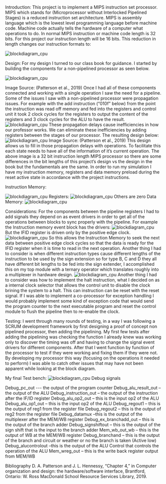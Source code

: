 Introduction: 
This project is to implement a MIPS instruction set processor. MIPS which stands for (Microprocessor without Interlocked Pipelined Stages) is a reduced instruction set architecture. 
MIPS is assembly language which is the lowest level programming language before machine code. Machine code actually tells the hardware of a computer what operations to do. 
In normal MIPS instruction or machine code length is 32 bits. For this project our instruction length will be 16 bits. This reduction in length changes our instruction formats to:
 
![blockdiagram_cpu](https://github.com/TheProgrammingWizzard/CpE142_MIPS_pipelined/blob/master/imgs/1.png)


Design:
For my design I turned to our class book for guidance. I started by building the components for a non-pipelined processor as seen below.
 
 ![blockdiagram_cpu](https://github.com/TheProgrammingWizzard/CpE142_MIPS_pipelined/blob/master/imgs/2.png)
 
Image Source: (Patterson et al., 2019)
Once I had all of these components connected and working with a single operation I saw the need for a pipeline. Some of the issues I saw with a non-pipelined processor were propagation issues. 
For example with the add instruction (“010f” below) from the point the instruction was read off memory and fed into the registers and control unit it took 2 clock cycles for the registers to output the content of the registers and 3 clock cycles for the ALU to have the result.
![blockdiagram_cpu](https://github.com/TheProgrammingWizzard/CpE142_MIPS_pipelined/blob/master/imgs/3.png) 
 These propagation delays cause inefficiencies in how our professor works. We can eliminate these inefficiencies by adding registers between the stages of our processor. The resulting design below: 
 ![blockdiagram_cpu](https://github.com/TheProgrammingWizzard/CpE142_MIPS_pipelined/blob/master/imgs/4.png)
                   Image Source: (Patterson et al., 2019)
 This design allows us to fill in those propagation delays with operations. To facilitate this each state needs to have all of the information of it’s current operation. The above image is a 32 bit instruction length MIPS processor so there are some differences in the bit lengths of this project’s design vs the design in the book but the fundamentals are the same. 
In order to run my simulation I have my instruction memory, registers and data memory preload during the reset active state in accordance with the project instructions.




Instruction Memory: 
 
![blockdiagram_cpu](https://github.com/TheProgrammingWizzard/CpE142_MIPS_pipelined/blob/master/imgs/5.png)
Registers:
 ![blockdiagram_cpu](https://github.com/TheProgrammingWizzard/CpE142_MIPS_pipelined/blob/master/imgs/6.png)
Others are zero
Data Memory:
 ![blockdiagram_cpu](https://github.com/TheProgrammingWizzard/CpE142_MIPS_pipelined/blob/master/imgs/7.png)

Considerations:
For the components between the pipeline registers I had to add signals they depend on as event drivers in order to get all of the operations between blocks to sync properly with the pipeline. 
For example the Instruction memory event block has the drivers:
 ![blockdiagram_cpu](https://github.com/TheProgrammingWizzard/CpE142_MIPS_pipelined/blob/master/imgs/8.png)
But the IFID register is driven only by the positive edge clock. 
 ![blockdiagram_cpu](https://github.com/TheProgrammingWizzard/CpE142_MIPS_pipelined/blob/master/imgs/9.png)
So this allows the Instruction Memory to seek the next data between positive edge clock cycles so that the data is ready for the IFID register when it is time to read in the next operation. 
Another thing I had to consider is when different instruction types cause different lengths of the instruction to be used by the sign extension so for type B, C and D they all have different bit lengths to be fed into the sign extender, 
I accomplished this on my top module with a ternary operator which translates roughly into a multiplexer in hardware design.
 ![blockdiagram_cpu](https://github.com/TheProgrammingWizzard/CpE142_MIPS_pipelined/blob/master/imgs/10.png)
Another thing I had to consider was how to implement the halt instruction, what I decided on as a internal clock selector that allows the control unit to disable the clock brining the system to a halt. This can instruction can be reset with the reset signal. If I was able to implement a co-processor for exception handling I would probably implement some kind of exception code that would send the program counter to the next executable program and reset the control module to flush the pipeline then to re-enable the clock. 







Testing:
I went through many rounds of testing, in a way I was following a SCRUM development framework by first designing a proof of concept non pipelined processor, then adding the pipelining. My first few tests after adding the pipelining was checking the function I already knew was working only to discover the timing was off and having to change the signal event drivers for different components. After that I went function by function of the processor to test if they were working and fixing them if they were not. By developing my processor this way (focusing on the operations it needed to perform) I was able to catch other issues that may have not been apparent while looking at the block diagram. 







 
My final Test bench:
 ![blockdiagram_cpu](https://github.com/TheProgrammingWizzard/CpE142_MIPS_pipelined/blob/master/imgs/12.png)
Debug signals 

Debug_pc_out --- the output of the program counter
Debug_alu_result_out – the output of the ALU
Debug_instruction_out – the output of the instruction after the IF/ID register
Debug_alu_op2_out – this is the input op2 of the ALU
Debug_alu_op1_out – this is the input op2 of the ALU
Debug_regout1 – this is the output of reg1 from the register file
Debug_regout2 – this is the output of reg2 from the register file
Debug_datamux –this is the output of the multiplexer after the MEM/WB register
Debug_ex_branchadd_out – this is the output of the branch adder
Debug_signshiftout – this is the output of the sign shift that is the input to the branch adder 
Mem_wb_out_wb – this is the output of WB at the MEM/WB register
Debug_branchand – this is the output of the branch and circuit or weather or no the branch is taken (Active low)
Debug_alucontrolout –this is the output of the ALU Control that controls the operation of the ALU
Mem_wreg_out – this is the write back register output from MEM/WB

Bibliography
D. A. Patterson and J. L. Hennessy, “Chapter 4,” in Computer organization and design: the hardware/software interface, Brantford, Ontario: W. Ross MacDonald School Resource Services Library, 2019.

